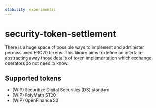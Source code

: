 ```yaml
---
stability: experimental
---
```


security-token-settlement
==

There is a huge space of possible ways to implement and administer permissioned
ERC20 tokens.  This library aims to define an interface abstracting away those
details of token implementation which exchange operators do not need to know. 

Supported tokens
--

- (WIP) Securitize Digital Securities (DS) standard
- (WIP) PolyMath ST20
- (WIP) OpenFinance S3
